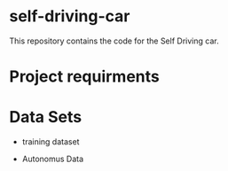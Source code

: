 # self-driving-car
This repository contains the code for the Self Driving car.

# Project requirments

# Data Sets
* training dataset
    
* Autonomus Data
